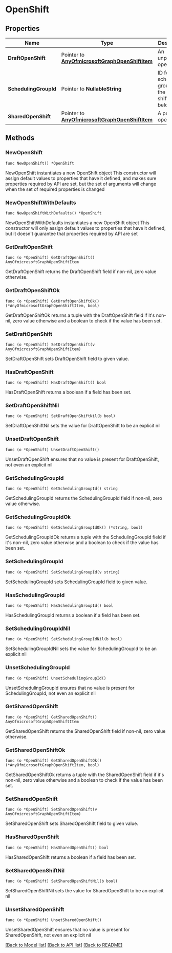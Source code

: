 # OpenShift

## Properties

Name | Type | Description | Notes
------------ | ------------- | ------------- | -------------
**DraftOpenShift** | Pointer to [**AnyOfmicrosoftGraphOpenShiftItem**](anyOf&lt;microsoft.graph.openShiftItem&gt;.md) | An unpublished open shift. | [optional] 
**SchedulingGroupId** | Pointer to **NullableString** | ID for the scheduling group that the open shift belongs to. | [optional] 
**SharedOpenShift** | Pointer to [**AnyOfmicrosoftGraphOpenShiftItem**](anyOf&lt;microsoft.graph.openShiftItem&gt;.md) | A published open shift. | [optional] 

## Methods

### NewOpenShift

`func NewOpenShift() *OpenShift`

NewOpenShift instantiates a new OpenShift object
This constructor will assign default values to properties that have it defined,
and makes sure properties required by API are set, but the set of arguments
will change when the set of required properties is changed

### NewOpenShiftWithDefaults

`func NewOpenShiftWithDefaults() *OpenShift`

NewOpenShiftWithDefaults instantiates a new OpenShift object
This constructor will only assign default values to properties that have it defined,
but it doesn't guarantee that properties required by API are set

### GetDraftOpenShift

`func (o *OpenShift) GetDraftOpenShift() AnyOfmicrosoftGraphOpenShiftItem`

GetDraftOpenShift returns the DraftOpenShift field if non-nil, zero value otherwise.

### GetDraftOpenShiftOk

`func (o *OpenShift) GetDraftOpenShiftOk() (*AnyOfmicrosoftGraphOpenShiftItem, bool)`

GetDraftOpenShiftOk returns a tuple with the DraftOpenShift field if it's non-nil, zero value otherwise
and a boolean to check if the value has been set.

### SetDraftOpenShift

`func (o *OpenShift) SetDraftOpenShift(v AnyOfmicrosoftGraphOpenShiftItem)`

SetDraftOpenShift sets DraftOpenShift field to given value.

### HasDraftOpenShift

`func (o *OpenShift) HasDraftOpenShift() bool`

HasDraftOpenShift returns a boolean if a field has been set.

### SetDraftOpenShiftNil

`func (o *OpenShift) SetDraftOpenShiftNil(b bool)`

 SetDraftOpenShiftNil sets the value for DraftOpenShift to be an explicit nil

### UnsetDraftOpenShift
`func (o *OpenShift) UnsetDraftOpenShift()`

UnsetDraftOpenShift ensures that no value is present for DraftOpenShift, not even an explicit nil
### GetSchedulingGroupId

`func (o *OpenShift) GetSchedulingGroupId() string`

GetSchedulingGroupId returns the SchedulingGroupId field if non-nil, zero value otherwise.

### GetSchedulingGroupIdOk

`func (o *OpenShift) GetSchedulingGroupIdOk() (*string, bool)`

GetSchedulingGroupIdOk returns a tuple with the SchedulingGroupId field if it's non-nil, zero value otherwise
and a boolean to check if the value has been set.

### SetSchedulingGroupId

`func (o *OpenShift) SetSchedulingGroupId(v string)`

SetSchedulingGroupId sets SchedulingGroupId field to given value.

### HasSchedulingGroupId

`func (o *OpenShift) HasSchedulingGroupId() bool`

HasSchedulingGroupId returns a boolean if a field has been set.

### SetSchedulingGroupIdNil

`func (o *OpenShift) SetSchedulingGroupIdNil(b bool)`

 SetSchedulingGroupIdNil sets the value for SchedulingGroupId to be an explicit nil

### UnsetSchedulingGroupId
`func (o *OpenShift) UnsetSchedulingGroupId()`

UnsetSchedulingGroupId ensures that no value is present for SchedulingGroupId, not even an explicit nil
### GetSharedOpenShift

`func (o *OpenShift) GetSharedOpenShift() AnyOfmicrosoftGraphOpenShiftItem`

GetSharedOpenShift returns the SharedOpenShift field if non-nil, zero value otherwise.

### GetSharedOpenShiftOk

`func (o *OpenShift) GetSharedOpenShiftOk() (*AnyOfmicrosoftGraphOpenShiftItem, bool)`

GetSharedOpenShiftOk returns a tuple with the SharedOpenShift field if it's non-nil, zero value otherwise
and a boolean to check if the value has been set.

### SetSharedOpenShift

`func (o *OpenShift) SetSharedOpenShift(v AnyOfmicrosoftGraphOpenShiftItem)`

SetSharedOpenShift sets SharedOpenShift field to given value.

### HasSharedOpenShift

`func (o *OpenShift) HasSharedOpenShift() bool`

HasSharedOpenShift returns a boolean if a field has been set.

### SetSharedOpenShiftNil

`func (o *OpenShift) SetSharedOpenShiftNil(b bool)`

 SetSharedOpenShiftNil sets the value for SharedOpenShift to be an explicit nil

### UnsetSharedOpenShift
`func (o *OpenShift) UnsetSharedOpenShift()`

UnsetSharedOpenShift ensures that no value is present for SharedOpenShift, not even an explicit nil

[[Back to Model list]](../README.md#documentation-for-models) [[Back to API list]](../README.md#documentation-for-api-endpoints) [[Back to README]](../README.md)


